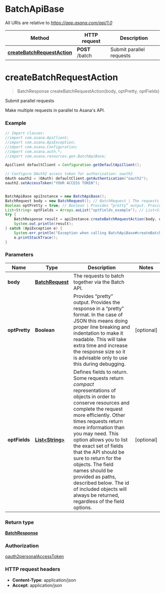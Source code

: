 # BatchApiBase

All URIs are relative to *https://app.asana.com/api/1.0*

Method | HTTP request | Description
------------- | ------------- | -------------
[**createBatchRequestAction**](BatchApiBase.md#createBatchRequestAction) | **POST** /batch | Submit parallel requests

<a name="createBatchRequestAction"></a>
# **createBatchRequestAction**
> BatchResponse createBatchRequestAction(body, optPretty, optFields)

Submit parallel requests

Make multiple requests in parallel to Asana&#x27;s API.

### Example
```java
// Import classes:
//import com.asana.ApiClient;
//import com.asana.ApiException;
//import com.asana.Configuration;
//import com.asana.auth.*;
//import com.asana.resources.gen.BatchApiBase;

ApiClient defaultClient = Configuration.getDefaultApiClient();

// Configure OAuth2 access token for authorization: oauth2
OAuth oauth2 = (OAuth) defaultClient.getAuthentication("oauth2");
oauth2.setAccessToken("YOUR ACCESS TOKEN");


BatchApiBase apiInstance = new BatchApiBase();
BatchRequest body = new BatchRequest(); // BatchRequest | The requests to batch together via the Batch API.
Boolean optPretty = true; // Boolean | Provides “pretty” output. Provides the response in a “pretty” format. In the case of JSON this means doing proper line breaking and indentation to make it readable. This will take extra time and increase the response size so it is advisable only to use this during debugging.
List<String> optFields = Arrays.asList("optFields_example"); // List<String> | Defines fields to return. Some requests return *compact* representations of objects in order to conserve resources and complete the request more efficiently. Other times requests return more information than you may need. This option allows you to list the exact set of fields that the API should be sure to return for the objects. The field names should be provided as paths, described below. The id of included objects will always be returned, regardless of the field options.
try {
    BatchResponse result = apiInstance.createBatchRequestAction(body, optPretty, optFields);
    System.out.println(result);
} catch (ApiException e) {
    System.err.println("Exception when calling BatchApiBase#createBatchRequestAction");
    e.printStackTrace();
}
```

### Parameters

Name | Type | Description  | Notes
------------- | ------------- | ------------- | -------------
 **body** | [**BatchRequest**](BatchRequest.md)| The requests to batch together via the Batch API. |
 **optPretty** | **Boolean**| Provides “pretty” output. Provides the response in a “pretty” format. In the case of JSON this means doing proper line breaking and indentation to make it readable. This will take extra time and increase the response size so it is advisable only to use this during debugging. | [optional]
 **optFields** | [**List&lt;String&gt;**](String.md)| Defines fields to return. Some requests return *compact* representations of objects in order to conserve resources and complete the request more efficiently. Other times requests return more information than you may need. This option allows you to list the exact set of fields that the API should be sure to return for the objects. The field names should be provided as paths, described below. The id of included objects will always be returned, regardless of the field options. | [optional]

### Return type

[**BatchResponse**](BatchResponse.md)

### Authorization

[oauth2](../README.md#oauth2)[personalAccessToken](../README.md#personalAccessToken)

### HTTP request headers

 - **Content-Type**: application/json
 - **Accept**: application/json

